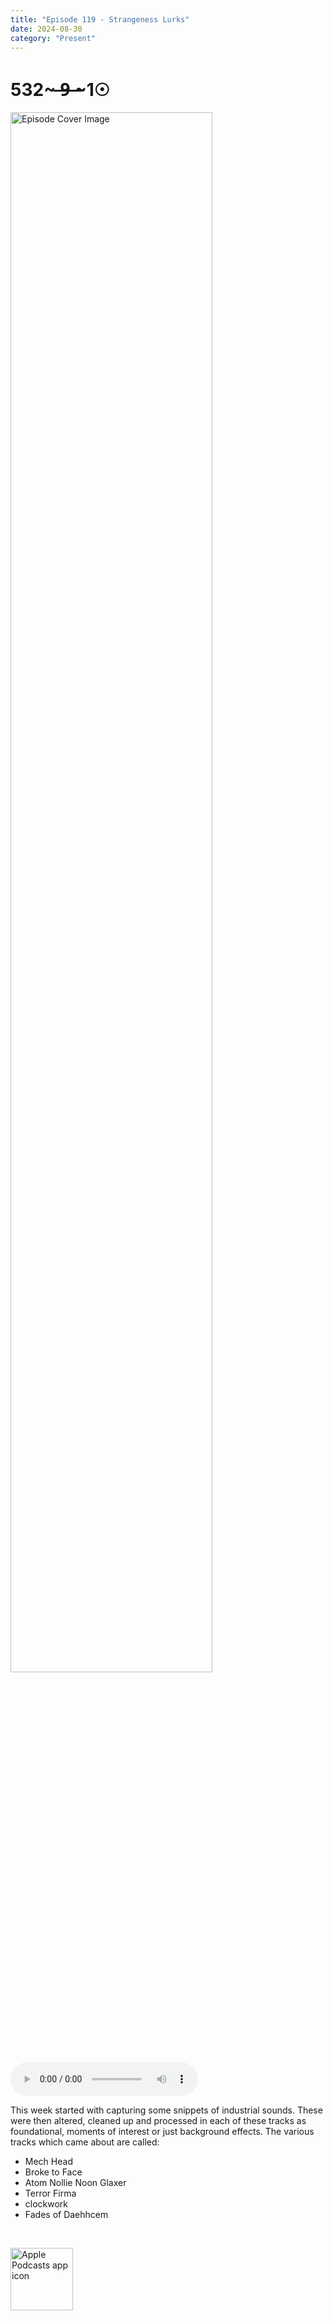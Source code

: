```yaml
---
title: "Episode 119 - Strangeness Lurks"
date: 2024-08-30
category: "Present"
---
```

# 532~ ̶9̶ ̶~1☉
<img src="https://artwork.captivate.fm/6535c02f-2734-46de-b5d1-ca26f40ada53/iRq7i3aw943tf2zIRyOvBlet.jpg" alt="Episode Cover Image" width=80%/>
<audio controls>
  <source src="https://podcasts.captivate.fm/media/b7e4543b-1570-4f20-aa90-d359c59d3013/Episode-119.mp3" type="audio/mpeg">
  Your browser does not support the audio element.
</audio>

<p>This week started with capturing some snippets of industrial sounds. These were then altered, cleaned up and processed in each of these tracks as foundational, moments of interest or just background effects. The various tracks which came about are called:</p><ul><li>Mech Head</li><li>Broke to Face</li><li>Atom Nollie Noon Glaxer</li><li>Terror Firma</li><li>clockwork</li><li>Fades of Daehhcem</li></ul><br/>

<a href="https://podcasts.apple.com/us/podcast/living-room-music/id1608791560?tscg=30200&itsct=podcast_box_appicon&ls=1&mttnsubad=1608791560" style="display: inline-block;"><img src="https://toolbox.marketingtools.apple.com/api/v2/badges/app-icon-podcasts/standard/en-us" alt="Apple Podcasts app icon" style="width: 100px; height: 100px; vertical-align: middle; object-fit: contain;" /></a>
    